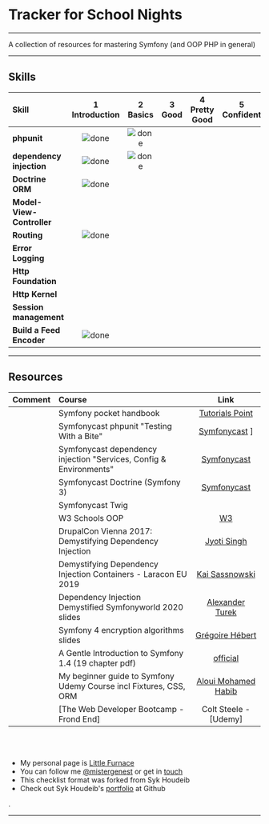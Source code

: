 # Tracker for School Nights
----
A collection of resources for mastering Symfony (and OOP PHP in general)
<br>

----

## Skills

[done]: https://user-images.githubusercontent.com/29199184/32275438-8385f5c0-bf0b-11e7-9406-42265f71e2bd.png "Done"

|               Skill              | 1<br>Introduction | 2<br>Basics   | 3<br>Good     | 4<br>Pretty Good | 5<br>Confident | 6<br>Awesome    |
|:-------------------------------- |:-----------------:|:-------------:|:-------------:|:----------------:|:--------------:|:---------------:|
|**phpunit**                         | ![done][done]     | ![done][done] |   |                  |                |
|**dependency injection**                          | ![done][done]     | ![done][done] |  |                  |                |                 |
|**Doctrine ORM**                    | ![done][done] |  |                   |                |                 |
|**Model-View-Controller**                         |      |               |               |                  |                |                 |
|**Routing**                         |           ![done][done]        |               |               |                  |                |                 |
|**Error Logging**                   |     |  |   |        |                |                 |
|**Http Foundation**                  |      |               |               |                  |                |                 |
|**Http Kernel**                         |     |   |               |                  |                |                 |
|**Session management**                        |                   |               |               |                  |                |                 |
|**Build a Feed Encoder**                        |![done][done]   |               |               |                  |                |                 |


----

## Resources




|  Comment   | Course                                                          |                Link                        |
|:---------|:----------------------------------------------------------------|:-------------------------------------------:|
|  | Symfony pocket handbook                              | [Tutorials Point](https://www.tutorialspoint.com/symfony)                              |
|   | Symfonycast phpunit  "Testing With a Bite"                                 | [Symfonycast](https://symfonycasts.com/screencast/phpunit)  ]                           |
|   | Symfonycast dependency injection  "Services, Config & Environments"  | [Symfonycast](https://symfonycasts.com/screencast/symfony4-fundamentals)    |
|   | Symfonycast Doctrine  (Symfony 3)    | [Symfonycast](https://symfonycasts.com/screencast/symfony3-doctrine)   |
|   | Symfonycast Twig       | []()            |
|      | W3 Schools OOP                             |  [W3](https://www.w3schools.com/php/php_oop_what_is.asp)   |
|      | DrupalCon Vienna 2017: Demystifying Dependency Injection     | [Jyoti Singh](https://www.youtube.com/watch?v=7SHRKIqNpUc)              |
|      | Demystifying Dependency Injection Containers - Laracon EU 2019  | [Kai Sassnowski](https://www.youtube.com/watch?v=y7EbrV4ChJs)   |
|      | Dependency Injection Demystified Symfonyworld 2020 slides              | [Alexander Turek](https://slidr.io/derrabus/dependency-injection-demystified)           |
|      | Symfony 4 encryption algorithms     slides         | [Grégoire Hébert](https://speakerdeck.com/gregoirehebert/with-symfony-4-dot-4-your-secrets-will-be-well-kept?slide=54)           |
|      | A Gentle Introduction to Symfony 1.4 (19 chapter pdf)     | [official](https://symfony.com/legacy/doc/gentle-introduction)      |
|      | My beginner guide to Symfony Udemy Course incl Fixtures, CSS, ORM  | [Aloui Mohamed Habib](https://www.udemy.com/course/symfony-4-for-beginners/)                            |
|      | [The Web Developer Bootcamp - Frond End]                        | Colt Steele - [Udemy]                       | |
   <br><br>




* My personal page is [Little Furnace](http://littlefurnace.com)<br>
* You can follow me [@mistergenest](https://twitter.com/mistergenest "@mistergenest") or get in [touch](http://syknapse.github.io/littlefurnace.com/#contact "My contact section | Portfolio")
* This checklist format was forked from  Syk Houdeib
* Check out Syk Houdeib's [portfolio](https://github.com/Syknapse/My-Learning-Tracker) at Github


.

----
